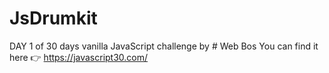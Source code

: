 # JsDrumkit

DAY 1 of 30 days vanilla JavaScript challenge by # Web Bos 
You can find it here 👉 https://javascript30.com/
